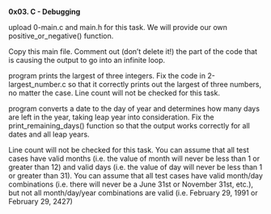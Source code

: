 **0x03. C - Debugging**

upload 0-main.c and main.h for this task. We will provide our own positive_or_negative() function.

Copy this main file. Comment out (don’t delete it!) the part of the code that is causing the output to go into an infinite loop.

program prints the largest of three integers.
Fix the code in 2-largest_number.c so that it correctly prints out the largest of three numbers, no matter the case.
Line count will not be checked for this task.

program converts a date to the day of year and determines how many days are left in the year, taking leap year into consideration.
Fix the print_remaining_days() function so that the output works correctly for all dates and all leap years.

Line count will not be checked for this task.
You can assume that all test cases have valid months (i.e. the value of month will never be less than 1 or greater than 12) and valid days (i.e. the value of day will never be less than 1 or greater than 31).
You can assume that all test cases have valid month/day combinations (i.e. there will never be a June 31st or November 31st, etc.), but not all month/day/year combinations are valid (i.e. February 29, 1991 or February 29, 2427)


